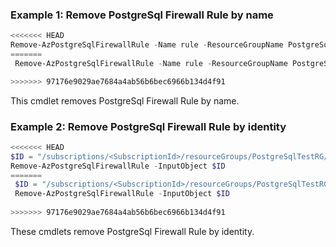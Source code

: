 ### Example 1: Remove PostgreSql Firewall Rule by name
```powershell
<<<<<<< HEAD
Remove-AzPostgreSqlFirewallRule -Name rule -ResourceGroupName PostgreSqlTestRG -ServerName PostgreSqlTestServer
=======
 Remove-AzPostgreSqlFirewallRule -Name rule -ResourceGroupName PostgreSqlTestRG -ServerName PostgreSqlTestServer

>>>>>>> 97176e9029ae7684a4ab56b6bec6966b134d4f91
```

This cmdlet removes PostgreSql Firewall Rule by name.

### Example 2: Remove PostgreSql Firewall Rule by identity
```powershell
<<<<<<< HEAD
$ID = "/subscriptions/<SubscriptionId>/resourceGroups/PostgreSqlTestRG/providers/Microsoft.DBforPostgreSQL/servers/PostgreSqlTestServer/firewallRules/rule"
Remove-AzPostgreSqlFirewallRule -InputObject $ID
=======
 $ID = "/subscriptions/<SubscriptionId>/resourceGroups/PostgreSqlTestRG/providers/Microsoft.DBforPostgreSQL/servers/PostgreSqlTestServer/firewallRules/rule"
 Remove-AzPostgreSqlFirewallRule -InputObject $ID
 
>>>>>>> 97176e9029ae7684a4ab56b6bec6966b134d4f91
```

These cmdlets remove PostgreSql Firewall Rule by identity.